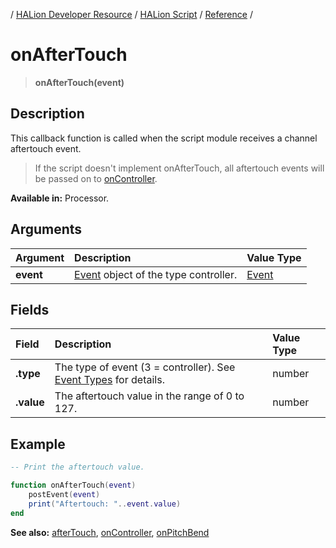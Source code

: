 / [HALion Developer Resource](../../HALion-Developer-Resource.md) / [HALion Script](./HALion-Script.md) / [Reference](./Reference.md) /

# onAfterTouch

>**onAfterTouch(event)**

## Description

This callback function is called when the script module receives a channel aftertouch event.

>If the script doesn't implement onAfterTouch, all aftertouch events will be passed on to [onController](./onController.md).

**Available in:** Processor.

## Arguments

|Argument|Description|Value Type|
|:-|:-|:-|
|**event**|[Event](./Event.md) object of the type controller.|[Event](./Event.md)|

## Fields

|Field|Description|Value Type|
|:-|:-|:-|
|**.type**|The type of event (3 = controller). See [Event Types](./Event-Types.md) for details.|number|
|**.value**|The aftertouch value in the range of 0 to 127.|number|

## Example

```lua
-- Print the aftertouch value.

function onAfterTouch(event)
    postEvent(event)
    print("Aftertouch: "..event.value)
end
```

**See also:** [afterTouch](./afterTouch.md), [onController](./onController.md), [onPitchBend](./onPitchBend.md)